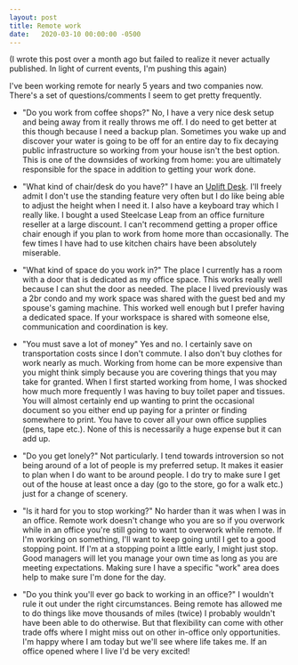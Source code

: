 ```yaml
---
layout: post
title: Remote work 
date:   2020-03-10 00:00:00 -0500
---
```

(I wrote this post over a month ago but failed to realize it never actually
published. In light of current events, I'm pushing this again)

I've been working remote for nearly 5 years and two companies now. There's
a set of questions/comments I seem to get pretty frequently.

- "Do you work from coffee shops?" No, I have a very nice desk setup and being
away from it really throws me off. I do need to get better at this though
because I need a backup plan. Sometimes you wake up and discover your water
is going to be off for an entire day to fix decaying public infrastructure so
working from your house isn't the best option. This is one of the downsides
of working from home: you are ultimately responsible for the space in addition
to getting your work done.

- "What kind of chair/desk do you have?" I have an [Uplift Desk](https://www.upliftdesk.com).
I'll freely admit I don't use the standing feature very often but I do like
being able to adjust the height when I need it. I also have a keyboard tray
which I really like. I bought a used Steelcase Leap from an office furniture
reseller at a large discount. I can't recommend getting a proper office chair
enough if you plan to work from home more than occasionally. The few times I
have had to use kitchen chairs have been absolutely miserable.

- "What kind of space do you work in?" The place I currently has a room with a
door that is dedicated as my office space. This works really well because I
can shut the door as needed. The place I lived previously was a 2br condo and
my work space was shared with the guest bed and my spouse's gaming machine.
This worked well enough but I prefer having a dedicated space. If your
workspace is shared with someone else, communication and coordination is key.

- "You must save a lot of money" Yes and no. I certainly save on transportation
costs since I don't commute. I also don't buy clothes for work nearly as much.
Working from home can be more expensive than you might think simply because
you are covering things that you may take for granted. When I first started
working from home, I was shocked how much more frequently I was having to buy
toilet paper and tissues. You will almost certainly end up wanting to print
the occasional document so you either end up paying for a printer or finding
somewhere to print. You have to cover all your own office supplies (pens,
tape etc.). None of this is necessarily a huge expense but it can add up.

- "Do you get lonely?" Not particularly. I tend towards introversion so not
being around of a lot of people is my preferred setup. It makes it easier to
plan when I do want to be around people. I do try to make sure I get out
of the house at least once a day (go to the store, go for a walk etc.) just
for a change of scenery. 

- "Is it hard for you to stop working?" No harder than it was when I was
in an office. Remote work doesn't change who you are so if you overwork while
in an office you're still going to want to overwork while remote. If I'm
working on something, I'll want to keep going until I get to a good stopping
point. If I'm at a stopping point a little early, I might just stop.
Good managers will let you manage your own time as long as you are meeting
expectations. Making sure I have a specific "work" area does help to make sure
I'm done for the day.

- "Do you think you'll ever go back to working in an office?" I wouldn't rule
it out under the right circumstances. Being remote has allowed me to do things
like move thousands of miles (twice) I probably wouldn't have been able to do
otherwise. But that flexibility can come with other trade offs where I might
miss out on other in-office only opportunities. I'm happy where I am today
but we'll see where life takes me. If an office opened where I live I'd be
very excited!

